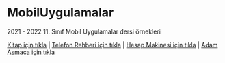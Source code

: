 # MobilUygulamalar
2021 - 2022 11. Sınıf Mobil Uygulamalar dersi örnekleri

[Kitap için tıkla](https://github.com/ErsinCabuk/MobilUygulamalar/tree/mobil-uygulamalar) | [Telefon Rehberi için tıkla](https://github.com/ErsinCabuk/MobilUygulamalar/tree/telefon-rehberi) | [Hesap Makinesi için tıkla](https://github.com/ErsinCabuk/MobilUygulamalar/tree/hesap-makinesi) | [Adam Asmaca için tıkla](https://github.com/ErsinCabuk/MobilUygulamalar/tree/adam-asmaca)
